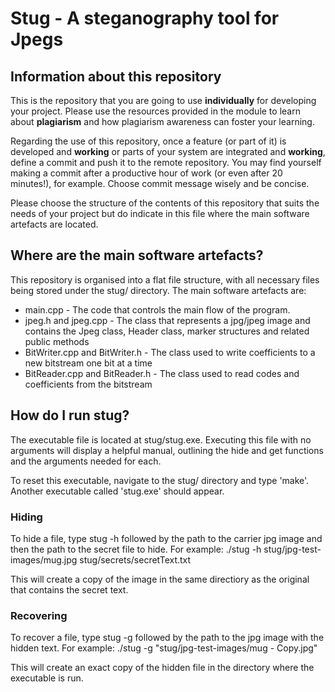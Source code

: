 # Stug - A steganography tool for Jpegs

## Information about this repository

This is the repository that you are going to use **individually** for developing your project. Please use the resources provided in the module to learn about **plagiarism** and how plagiarism awareness can foster your learning.

Regarding the use of this repository, once a feature (or part of it) is developed and **working** or parts of your system are integrated and **working**, define a commit and push it to the remote repository. You may find yourself making a commit after a productive hour of work (or even after 20 minutes!), for example. Choose commit message wisely and be concise.

Please choose the structure of the contents of this repository that suits the needs of your project but do indicate in this file where the main software artefacts are located.

## Where are the main software artefacts?

This repository is organised into a flat file structure, with all necessary files being stored under the stug/ directory. The main software artefacts are:
* main.cpp - The code that controls the main flow of the program.
* jpeg.h and jpeg.cpp - The class that represents a jpg/jpeg image and contains the Jpeg class, Header class, marker structures and related public methods
* BitWriter.cpp and BitWriter.h - The class used to write coefficients to a new bitstream one bit at a time
* BitReader.cpp and BitReader.h - The class used to read codes and coefficients from the bitstream

## How do I run stug?

The executable file is located at stug/stug.exe. Executing this file with no arguments will display a helpful manual, outlining the hide and get functions and the arguments needed for each.

To reset this executable, navigate to the stug/ directory and type 'make'. Another executable called 'stug.exe' should appear.

### Hiding
To hide a file, type stug -h followed by the path to the carrier jpg image and then the path to the secret file to hide. For example: ./stug -h stug/jpg-test-images/mug.jpg stug/secrets/secretText.txt

This will create a copy of the image in the same directiory as the original that contains the secret text.

### Recovering
To recover a file, type stug -g followed by the path to the jpg image with the hidden text. For example: ./stug -g "stug/jpg-test-images/mug - Copy.jpg"

This will create an exact copy of the hidden file in the directory where the executable is run.